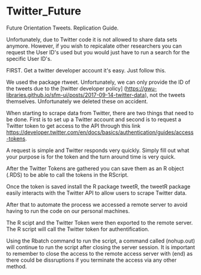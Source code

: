 # Twitter_Future
Future Orientation Tweets.
Replication Guide.

Unfortunately, due to Twitter code it is not allowed to share data sets anymore. However, if you wish to repicalate other researchers you can request the User ID's used but you would just have to run a search for the specific User ID's. 

FIRST. Get a twitter developer account it's easy. Just follow this. 

We used the package rtweet. Unfortunately, we can only provide the ID of the tweets due to the [twitter developer policy] (https://gwu-libraries.github.io/sfm-ui/posts/2017-09-14-twitter-data), not the tweets themselves. Unfortunately we deleted these on accident. 

When starting to scrape data from Twitter, there are two things that need to be done. First is to set up a Twitter account and second is to request a Twitter token to get access to the API through this link https://developer.twitter.com/en/docs/basics/authentication/guides/access-tokens.

A request is simple and Twitter responds very quickly. Simply fill out what your purpose is for the token and the turn around time is very quick. 

After the Twitter Tokens are gathered you can save them as an R object (.RDS) to be able to call the tokens in the RScript. 

Once the token is saved install the R package tweetR, the tweetR package easily interacts with the Twitter API to allow users to scrape Twitter data. 

After that to automate the process we accessed a remote server to avoid having to run the code on our personal machines. 

The R scipt and the Twitter Token were then exported to the remote server. The R script will call the Twitter token for authentification. 

Using the Rbatch command to run the script, a command called (nohup.out) will continue to run the script after closing the server session. It is important to remember to close the access to the remote access server with (end) as there could be dissruptions if you terminate the access via any other method. 








